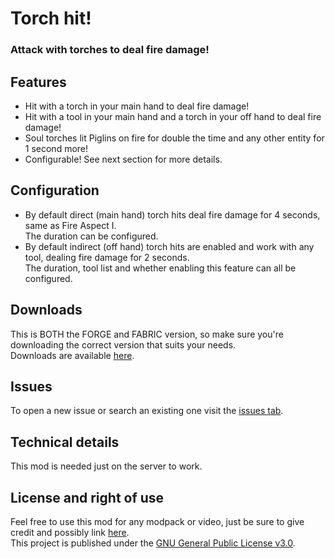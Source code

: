 # Torch hit!
### Attack with torches to deal fire damage!

## Features
- Hit with a torch in your main hand to deal fire damage!
- Hit with a tool in your main hand and a torch in your off hand to deal fire damage!
- Soul torches lit Piglins on fire for double the time and any other entity for 1 second more!
- Configurable! See next section for more details.

## Configuration
- By default direct (main hand) torch hits deal fire damage for 4 seconds, same as Fire Aspect I.  
  The duration can be configured.
- By default indirect (off hand) torch hits are enabled and work with any tool, dealing fire damage for 2 seconds.  
  The duration, tool list and whether enabling this feature can all be configured.

## Downloads
This is BOTH the FORGE and FABRIC version, so make sure you're downloading the correct version that suits your needs.  
Downloads are available [here](https://www.curseforge.com/minecraft/mc-mods/torch-hit/files).

## Issues
To open a new issue or search an existing one visit the [issues tab](https://github.com/Nyphet/torch-hit/issues).

## Technical details
This mod is needed just on the server to work.

## License and right of use
Feel free to use this mod for any modpack or video, just be sure to give credit and possibly link [here](https://github.com/Nyphet/torch-hit#readme).  
This project is published under the [GNU General Public License v3.0](https://github.com/Nyphet/torch-hit/blob/1.18.2/main/LICENSE).

